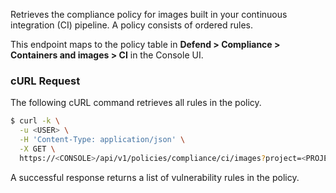 Retrieves the compliance policy for images built in your continuous integration (CI) pipeline.
A policy consists of ordered rules.

This endpoint maps to the policy table in **Defend > Compliance > Containers and images > CI** in the Console UI.

### cURL Request

The following cURL command retrieves all rules in the policy.

```bash
$ curl -k \
  -u <USER> \
  -H 'Content-Type: application/json' \
  -X GET \
  https://<CONSOLE>/api/v1/policies/compliance/ci/images?project=<PROJECT_NAME>'
```

A successful response returns a list of vulnerability rules in the policy.
